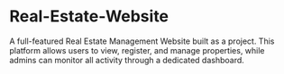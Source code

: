 # Real-Estate-Website
A full-featured Real Estate Management Website built as a project. This platform allows users to view, register, and manage properties, while admins can monitor all activity through a dedicated dashboard.

